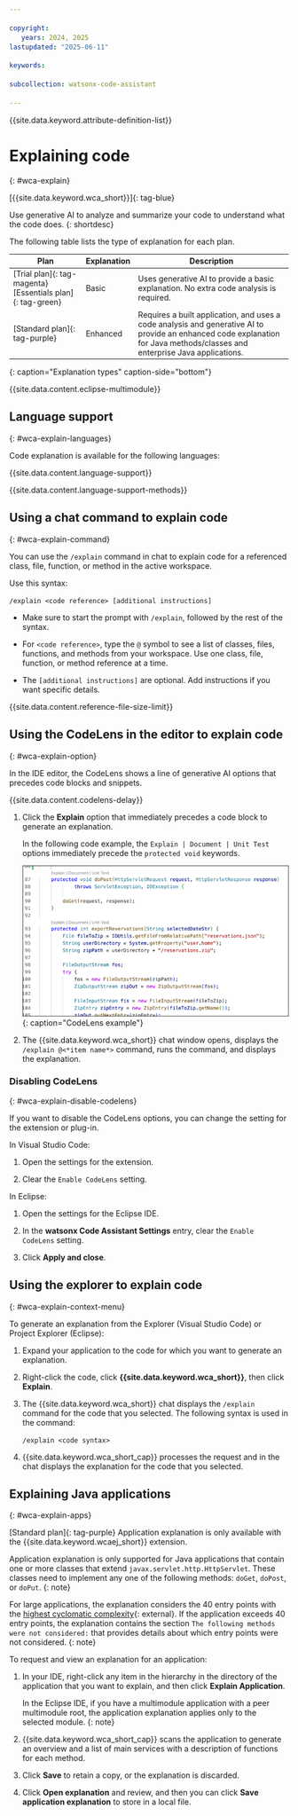 ```yaml
---

copyright:
   years: 2024, 2025
lastupdated: "2025-06-11"

keywords:

subcollection: watsonx-code-assistant

---
```


{{site.data.keyword.attribute-definition-list}}

# Explaining code
{: #wca-explain}

[{{site.data.keyword.wca_short}}]{: tag-blue}

Use generative AI to analyze and summarize your code to understand what the code does.
{: shortdesc}

The following table lists the type of explanation for each plan.

| Plan | Explanation | Description |
| --- | --- | --- |
| [Trial plan]{: tag-magenta} [Essentials plan]{: tag-green} | Basic | Uses generative AI to provide a basic explanation. No extra code analysis is required. |
| [Standard plan]{: tag-purple} | Enhanced | Requires a built application, and uses a code analysis and generative AI to provide an enhanced code explanation for Java methods/classes and enterprise Java applications. |
{: caption="Explanation types" caption-side="bottom"}

{{site.data.content.eclipse-multimodule}}

## Language support 
{: #wca-explain-languages} 

Code explanation is available for the following languages:

{{site.data.content.language-support}}

{{site.data.content.language-support-methods}}

## Using a chat command to explain code
{: #wca-explain-command}

You can use the `/explain` command in chat to explain code for a referenced class, file, function, or method in the active workspace.

Use this syntax:

`/explain <code reference> [additional instructions]`

- Make sure to start the prompt with `/explain`, followed by the rest of the syntax.

- For `<code reference>`, type the `@` symbol to see a list of classes, files, functions, and methods from your workspace. Use one class, file, function, or method reference at a time.

- The `[additional instructions]` are optional. Add instructions if you want specific details.

{{site.data.content.reference-file-size-limit}}

## Using the CodeLens in the editor to explain code
{: #wca-explain-option}

In the IDE editor, the CodeLens shows a line of generative AI options that precedes code blocks and snippets.  

{{site.data.content.codelens-delay}}

1. Click the **Explain** option that immediately precedes a code block to generate an explanation.

   In the following code example, the `Explain | Document | Unit Test` options immediately precede the `protected void` keywords.

   ![CodeLens example](images/codelens.png){: caption="CodeLens example"}

1. The {{site.data.keyword.wca_short}} chat window opens, displays the `/explain @<*item name*>` command, runs the command, and displays the explanation. 

### Disabling CodeLens
{: #wca-explain-disable-codelens}

If you want to disable the CodeLens options, you can change the setting for the extension or plug-in.

In Visual Studio Code:

1. Open the settings for the extension.

1. Clear the `Enable CodeLens` setting.

In Eclipse:

1. Open the settings for the Eclipse IDE.

1. In the **watsonx Code Assistant Settings** entry, clear the `Enable CodeLens` setting.

1. Click **Apply and close**. 

## Using the explorer to explain code
{: #wca-explain-context-menu}

To generate an explanation from the Explorer (Visual Studio Code) or Project Explorer (Eclipse):

1. Expand your application to the code for which you want to generate an explanation.

1. Right-click the code, click **{{site.data.keyword.wca_short}}**, then click **Explain**.

1. The {{site.data.keyword.wca_short}} chat displays the `/explain` command for the code that you selected. The following syntax is used in the command:

   `/explain <code syntax>`

1. {{site.data.keyword.wca_short_cap}} processes the request and in the chat displays the explanation for the code that you selected. 



## Explaining Java applications
{: #wca-explain-apps}

[Standard plan]{: tag-purple} Application explanation is only available with the {{site.data.keyword.wcaej_short}} extension. 

Application explanation is only supported for Java applications that contain one or more classes that extend `javax.servlet.http.HttpServlet`. These classes need to implement any one of the following methods: `doGet`, `doPost`, or `doPut`.
{: note}

For large applications, the explanation considers the 40 entry points with the [highest cyclomatic complexity](https://en.wikipedia.org/wiki/Cyclomatic_complexity){: external}. If the application exceeds 40 entry points, the explanation contains the section `The following methods were not considered:` that provides details about which entry points were not considered.
{: note}

To request and view an explanation for an application:

1. In your IDE, right-click any item in the hierarchy in the directory of the application that you want to explain, and then click **Explain Application**.

   In the Eclipse IDE, if you have a multimodule application with a peer multimodule root, the application explanation applies only to the selected module.
   {: note}

1. {{site.data.keyword.wca_short_cap}} scans the application to generate an overview and a list of main services with a description of functions for each method.
1. Click **Save** to retain a copy, or the explanation is discarded.
1. Click **Open explanation** and review, and then you can click **Save application explanation** to store in a local file.
